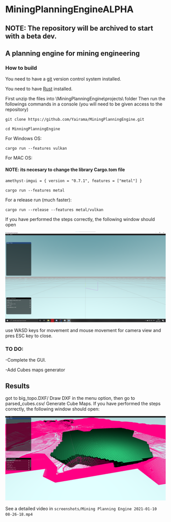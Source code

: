 
# MiningPlanningEngineALPHA
## NOTE: The repository will be archived to start with a beta dev.
## A planning engine for mining engineering

### How to build

You need to have a [git][gitLink] version control system installed.

You need to have [Rust][RustLink] installed.

[RustLink]:https://www.rust-lang.org/tools/install
[gitLink]:https://git-scm.com
First unzip the files into \MiningPlanningEngine\projects\ folder
Then run the followings commands in a console (you will need to be given access to the repository)
```
git clone https://github.com/Yairama/MiningPlanningEngine.git
```
```
cd MinningPlanningEngine
```
For Windows OS:
```
cargo run --features vulkan
```
For MAC OS:
#### NOTE: its necesary to change the library Cargo.tom file
```
amethyst-imgui = { version = "0.7.1", features = ["metal"] }
```

```
cargo run --features metal
```

For a release run (much faster):
```
cargo run --release --features metal/vulkan
```

If you have performed the steps correctly, the following window should open

![In-game screenshot](screenshots/2021-01-08.png)

use WASD keys for movement and mouse movement for camera view and pres ESC key to close.

### TO DO:

-Complete the GUI.

-Add Cubes maps generator

## Results
got to big_topo.DXF/ Draw DXF in the menu option, then go to parsed_cubes.csv/ Generate Cube Maps.
If you have performed the steps correctly, the following window should open:

![In-game screenshot2](screenshots/2021-01-10.png)

See a detailed video in ```screenshots/Mining Planning Engine 2021-01-10 08-26-18.mp4```
